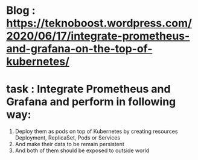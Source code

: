 # Blog : https://teknoboost.wordpress.com/2020/06/17/integrate-prometheus-and-grafana-on-the-top-of-kubernetes/
# task : Integrate Prometheus and Grafana and perform in following way:
1.  Deploy them as pods on top of Kubernetes by creating resources Deployment, ReplicaSet, Pods or Services
2.  And make their data to be remain persistent 
3.  And both of them should be exposed to outside world
